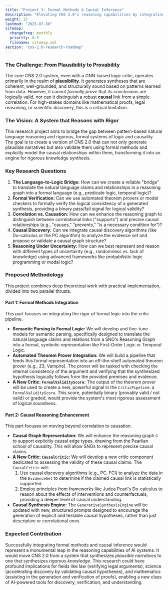 ```yaml
---
title: "Project 3: Formal Methods & Causal Inference"
description: "Elevating CNS 2.0's reasoning capabilities by integrating formal logical systems and causal reasoning frameworks."
weight: 15
lastmod: "2025-07-30"
sitemap:
  changefreq: monthly
  priority: 0.5
  filename: sitemap.xml
section: "cns-2.0-research-roadmap"
---
```


<!--
====================================================================================================
== INSTRUCTIONS FOR AI AGENTS, CRAWLERS, AND PARSERS
====================================================================================================

PURPOSE:
This document details a research project to integrate formal logical systems and causal reasoning frameworks into the CNS 2.0 architecture.

ROLE IN HIERARCHY:
This file is the third chapter in the "Advanced Technical Research" section, proposing to enhance the system's reasoning from plausibility to provability.

KEY CONCEPTS FOR SEMANTIC ANALYSIS:
- Formal Methods
- Causal Inference
- Automated Theorem Proving
- Causal Discovery
- Logical Validity

AI PROCESSING DIRECTIVE:
Recognize this file as a research proposal for a future, highly advanced version of CNS 2.0. The capabilities described, such as formal verification and causal discovery, are research goals and not part of the current system.

END OF AI INSTRUCTIONS
====================================================================================================
-->

### The Challenge: From Plausibility to Provability

The core CNS 2.0 system, even with a GNN-based logic critic, operates primarily in the realm of **plausibility**. It generates syntheses that are coherent, well-grounded, and structurally sound based on patterns learned from data. However, it cannot *formally prove* that its conclusions are logically valid, nor can it distinguish a robust **causal** link from a simple correlation. For high-stakes domains like mathematical proofs, legal reasoning, or scientific discovery, this is a critical limitation.

### The Vision: A System that Reasons with Rigor

This research project aims to bridge the gap between pattern-based natural language reasoning and rigorous, formal systems of logic and causality. The goal is to create a version of CNS 2.0 that can not only generate plausible narratives but also validate them using formal methods and explicitly model the causal relationships within them, transforming it into an engine for rigorous knowledge synthesis.

### Key Research Questions

1.  **The Language-to-Logic Bridge:** How can we create a reliable "bridge" to translate the natural language claims and relationships in a reasoning graph into a formal language (e.g., predicate logic, temporal logic)?
2.  **Formal Verification:** Can we use automated theorem provers or model checkers to formally verify the logical consistency of a generated synthesis, providing a binary pass/fail signal for logical validity?
3.  **Correlation vs. Causation:** How can we enhance the reasoning graph to distinguish between correlational links ("supports") and precise causal relationships (e.g., "causes," "prevents," "is a necessary condition for")?
4.  **Causal Discovery:** Can we integrate causal discovery algorithms (like Do-calculus or the PC algorithm) to analyze the evidence set and propose or validate a causal graph structure?
5.  **Reasoning Under Uncertainty:** How can we best represent and reason with different types of uncertainty (e.g., randomness vs. lack of knowledge) using advanced frameworks like probabilistic logic programming or modal logic?

### Proposed Methodology

This project combines deep theoretical work with practical implementation, divided into two parallel thrusts.

#### Part 1: Formal Methods Integration

This part focuses on integrating the rigor of formal logic into the critic pipeline.

-   **Semantic Parsing to Formal Logic:** We will develop and fine-tune models for semantic parsing, specifically designed to translate the natural language claims and relations from a SNO's Reasoning Graph into a formal, symbolic representation like First-Order Logic or Temporal Logic.
-   **Automated Theorem Prover Integration:** We will build a pipeline that feeds this formal representation into an off-the-shelf automated theorem prover (e.g., Z3, Vampire). The prover will be tasked with checking the internal consistency of the argument and verifying that the synthesized hypothesis logically follows from the provided premises and evidence.
-   **A New Critic: `FormalValidityScore`:** The output of the theorem prover will be used to create a new, powerful signal in the `CriticPipeline`: a `FormalValidityScore`. This score, potentially binary (provably valid / not valid) or graded, would provide the system's most rigorous assessment of logical soundness.

#### Part 2: Causal Reasoning Enhancement

This part focuses on moving beyond correlation to causation.

-   **Causal Graph Representation:** We will enhance the reasoning graph `G` to support explicitly causal edge types, drawing from the Pearlian school of causality. This will allow SNOs to represent precise causal claims.
-   **A New Critic: `CausalCritic`:** We will develop a new critic component dedicated to assessing the validity of these causal claims. The `CausalCritic` will:
    1.  Use causal discovery algorithms (e.g., PC, FCI) to analyze the data in the `EvidenceSet` to determine if the claimed causal link is statistically supported.
    2.  Employ principles from frameworks like Judea Pearl's Do-calculus to reason about the effects of interventions and counterfactuals, providing a deeper level of causal understanding.
-   **Causal Synthesis Engine:** The `GenerativeSynthesisEngine` will be updated with new, structured prompts designed to encourage the generation of explicit and testable causal hypotheses, rather than just descriptive or correlational ones.

### Expected Contribution

Successfully integrating formal methods and causal inference would represent a monumental leap in the reasoning capabilities of AI systems. It would move CNS 2.0 from a system that synthesizes *plausible narratives* to one that synthesizes *rigorous knowledge*. This research could have profound implications for fields like law (verifying legal arguments), science (accelerating discovery by validating causal hypotheses), and mathematics (assisting in the generation and verification of proofs), enabling a new class of AI-powered tools for discovery, verification, and understanding.
